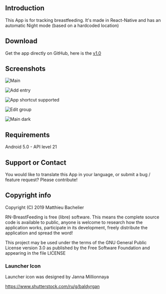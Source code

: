 ## Introduction

This App is for tracking breastfeeding. It's made in React-Native and has an automatic Night mode (based on a hardcoded location)

## Download

Get the app directly on GitHub, here is the [v1.0](https://github.com/MBach/rn-breastfeeding/releases/download/v1.0/rn-breastfeeding-1.0.apk)

## Screenshots

![Main](https://mbach.github.io/rn-breastfeeding/screenshots/main.jpg)

![Add entry](https://mbach.github.io/rn-breastfeeding/screenshots/add_entry.jpg)

![App shortcut supported](https://mbach.github.io/rn-breastfeeding/screenshots/app_shortcut.jpg)

![Edit group](https://mbach.github.io/rn-breastfeeding/screenshots/edit_group.jpg)

![Main dark](https://mbach.github.io/rn-breastfeeding/screenshots/main_dark.jpg)

## Requirements

Android 5.0 - API level 21

## Support or Contact

You would like to translate this App in your language, or submit a bug / feature request? Please contribute!

## Copyright info

Copyright (C) 2019 Matthieu Bachelier

RN-BreastFeeding is free (libre) software. This means the complete source code is available to public, anyone is welcome to research how the application works, participate in its development, freely distribute the application and spread the word!

This project may be used under the terms of the GNU General Public License version 3.0 as published by the Free Software Foundation and appearing in the file LICENSE

### Launcher Icon

Launcher icon was designed by Janna Millionnaya

https://www.shutterstock.com/ru/g/baldyrgan
